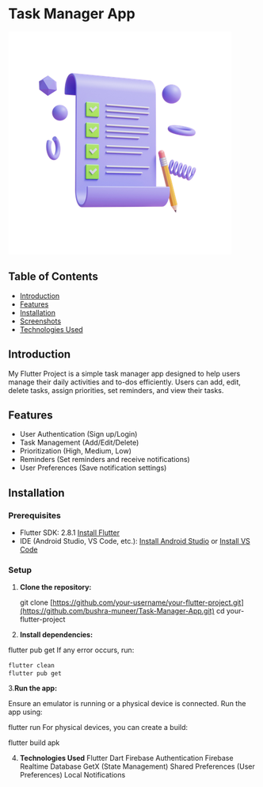 # Task Manager App

![Project Logo](assets/icon/app_icon.png)

## Table of Contents

- [Introduction](#introduction)
- [Features](#features)
- [Installation](#installation)
- [Screenshots](#screenshots)
- [Technologies Used](#technologies-used)

## Introduction

My Flutter Project is a simple task manager app designed to help users manage their daily activities and to-dos efficiently. Users can add, edit, delete tasks, assign priorities, set reminders, and view their tasks.

## Features

- User Authentication (Sign up/Login)
- Task Management (Add/Edit/Delete)
- Prioritization (High, Medium, Low)
- Reminders (Set reminders and receive notifications)
- User Preferences (Save notification settings)

## Installation

### Prerequisites

- Flutter SDK: 2.8.1 [Install Flutter](https://flutter.dev/docs/get-started/install)
- IDE (Android Studio, VS Code, etc.): [Install Android Studio](https://developer.android.com/studio) or [Install VS Code](https://code.visualstudio.com/)

### Setup

1. **Clone the repository:**

   git clone [https://github.com/your-username/your-flutter-project.git](https://github.com/bushra-muneer/Task-Manager-App.git)
   cd your-flutter-project

2. **Install dependencies:**

  flutter pub get
  If any error occurs, run:

    flutter clean
    flutter pub get

3.**Run the app:**

Ensure an emulator is running or a physical device is connected.
Run the app using:

flutter run
For physical devices, you can create a build:

flutter build apk

4. **Technologies Used**
Flutter
Dart
Firebase Authentication
Firebase Realtime Database
GetX (State Management)
Shared Preferences (User Preferences)
Local Notifications
